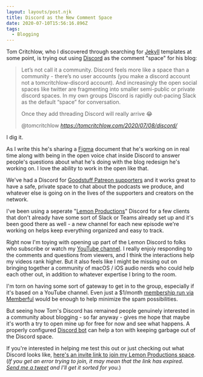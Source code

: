 ```yaml
---
layout: layouts/post.njk
title: Discord as the New Comment Space
date: 2020-07-10T15:56:16.896Z
tags:
  - Blogging
---
```

Tom Critchlow, who I discovered through searching for [Jekyll](https://jekyllrb.com/) templates at some point, is trying out using [Discord](https://discord.com) as the comment "space" for his blog:

<blockquote class="quoteback" darkmode="" data-title="Setting%20up%20a%20Discord%20Room%20for%20my%20Blog" data-author="@tomcritchlow" cite="https://tomcritchlow.com/2020/07/08/discord/">
<p>Let’s not call it a community. Discord feels more like a space than a community - there’s no user accounts (you make a discord account not a tomcritchlow-discord account). And increasingly the open social spaces like twitter are fragmenting into smaller semi-public or private discord spaces. In my own groups Discord is rapidly out-pacing Slack as the default “space” for conversation.</p>

<p>Once they add threading Discord will really arrive 😂</p>
<footer>@tomcritchlow<cite> <a href="https://tomcritchlow.com/2020/07/08/discord/">https://tomcritchlow.com/2020/07/08/discord/</a></cite></footer>
</blockquote><script note="" src="https://cdn.jsdelivr.net/gh/Blogger-Peer-Review/quotebacks@1/quoteback.js"></script>

I dig it.

As I write this he's sharing a [Figma](https://www.figma.com/) document that he's working on in real time along with being in the open voice chat inside Discord to answer people's questions about what he's doing with the blog redesign he's working on. I love the ability to work in the open like that.

We've had a Discord for [Goodstuff Patreon supporters](https://www.patreon.com/goodstuff) and it works great to have a safe, private space to chat about the podcasts we produce, and whatever else is going on in the lives of the supporters and creators on the network.

I've been using a seperate "[Lemon Productions](https://lemonproductions.ca)" Discord for a few clients that don't already have some sort of Slack or Teams already set up and it's been good there as well - a new channel for each new episode we're working on helps keep everything organized and easy to track. 

Right now I'm toying with opening up part of the Lemon Discord to folks who subscribe or watch my [YouTube channel](https://www.youtube.com/c/lemonproductionsca). I really enjoiy responding to the comments and questions from viewers, and I think the interactions help my videos rank higher. But it also feels like I might be missing out on bringing together a community of macOS / iOS audio nerds who could help each other out, in addition to whatever expertise I bring to the room.

I'm torn on having some sort of gateway to get in to the group, especially if it's based on a YouTube channel. Even just a $1/month [membership run via Memberful](https://memberful.com/) would be enough to help minimize the spam possibilities.

But seeing how Tom's Discord has remained people genuinely interested in a community about blogging - so far anyway - gives me hope that maybe it's worth a try to open mine up for free for now and see what happens. A properly configured [Discord bot](https://dyno.gg/) can help a ton with keeping garbage out of the Discord space.

If you're interested in helping me test this out or just checking out what Discord looks like, [here's an invite link to join my Lemon Productions space](https://discord.gg/AG8Z4mg). (*If you get an error trying to join, it may mean that the link has expired. [Send me a tweet](https://twitter.com/ichris) and I'll get it sorted for you.*)
